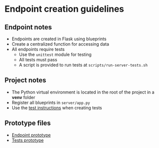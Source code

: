 # Endpoint creation guidelines

## Endpoint notes

- Endpoints are created in Flask using blueprints
- Create a centralized function for accessing data
- All endpoints require tests
    - Use the `unittest` module for testing
    - All tests must pass
    - A script is provided to run tests at `scripts/run-server-tests.sh`

## Project notes

- The Python virtual environment is located in the root of the project in a **venv** folder
- Register all blueprints in `server/app.py`
- Use the [test instructions](.github/instructions/python-tests.instructions.md) when creating tests

## Prototype files

- [Endpoint prototype](server/routes/games.py)
- [Tests prototype](server/tests/test_games.py)
